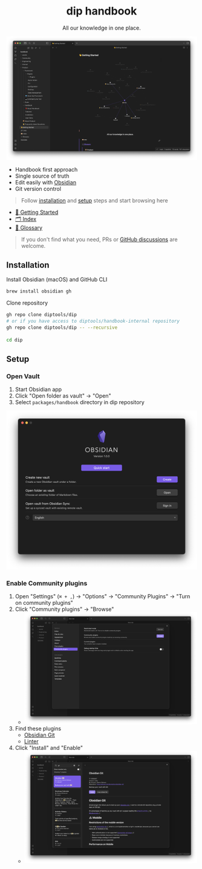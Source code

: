 <div align="center">
	<h1>dip handbook</h1>
	<p>All our knowledge in one place.</p>
</div>

![Obsidian vault menu](./assets/images/obsidian/handbook.png)
- Handbook first approach
- Single source of truth
- Edit easily with [Obsidian](https://obsidian.md/)
- Git version control

> Follow [installation](#Installation) and [setup](#Setup) steps and start browsing here

- [👋 Getting Started](👋%20Getting%20Started.md)
- [🗂 Index](🗂%20Index.md)
- [🛒 Glossary](🛒%20Glossary.md)

> If you don't find what you need, PRs or [GitHub discussions](https://github.com/diptools/dip/discussions) are welcome.

## Installation

Install Obsidian (macOS) and GitHub CLI
```sh
brew install obsidian gh
```

Clone repository
```sh
gh repo clone diptools/dip
# or if you have access to diptools/handbook-internal repository
gh repo clone diptools/dip -- --recursive
 
cd dip
```

## Setup

### Open Vault
1. Start Obsidian app
2. Click "Open folder as vault" -> "Open"
3. Select `packages/handbook` directory in dip repository

![Obsidian vault menu](./assets/images/obsidian/vault-menu.png)
### Enable Community plugins
1. Open "Settings" (`⌘ + ,`) -> "Options" -> "Community Plugins" -> "Turn on community plugins"
2. Click "Community plugins" -> "Browse"
	- ![Enable third party plugin](./assets/images/obsidian/community-plugins.png)   
3. Find these plugins
	- [Obsidian Git](https://github.com/denolehov/obsidian-git)
	- [Linter](https://github.com/platers/obsidian-linter)
4. Click "Install" and "Enable"
	- ![Obsidian Git Plugin](./assets/images/obsidian/obsidian-git-plugin.png)
